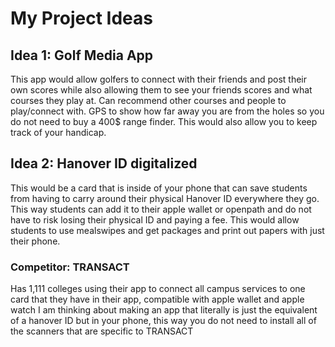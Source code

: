 # My Project Ideas

## Idea 1: Golf Media App
 This app would allow golfers to connect with their friends and post their own scores while also allowing them to see your friends scores and what courses they play at. 
 Can recommend other courses and people to play/connect with.
 GPS to show how far away you are from the holes so you do not need to buy a 400$ range finder.
 This would also allow you to keep track of your handicap.

## Idea 2: Hanover ID digitalized
 This would be a card that is inside of your phone that can save students from having to carry around their physical Hanover ID everywhere they go.
 This way students can add it to their apple wallet or openpath and do not have to risk losing their physical ID and paying a fee.
 This would allow students to use mealswipes and get packages and print out papers with just their phone.
### Competitor: TRANSACT 
Has 1,111 colleges using their app to connect all campus services to one card that they have in their app, compatible with apple wallet and apple watch
I am thinking about making an app that literally is just the equivalent of a hanover ID but in your phone, this way you do not need to install all of the scanners that are specific to TRANSACT
